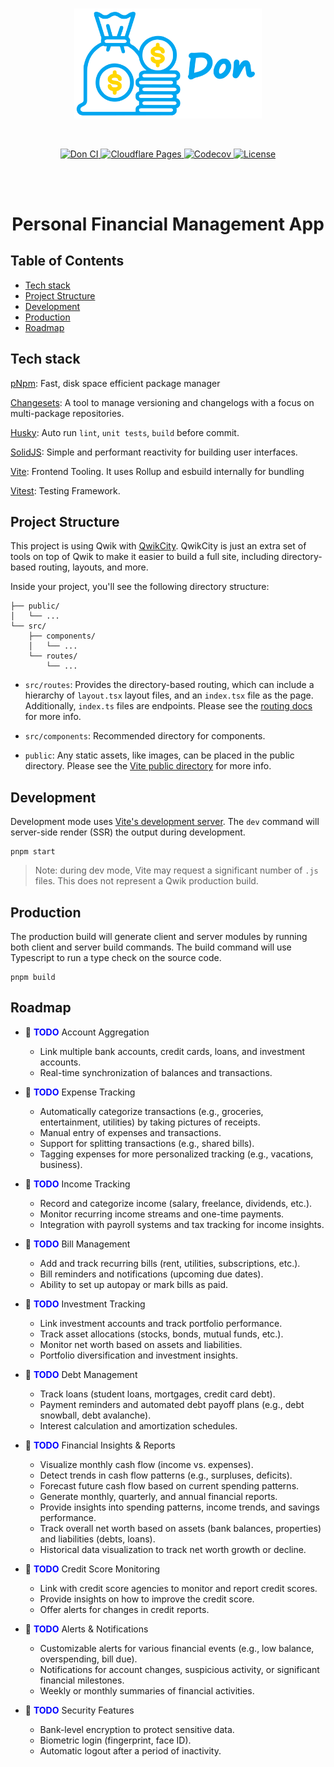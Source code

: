 <br>
<p align="center">
  <img alt="Don Logo" width="300" src="https://raw.githubusercontent.com/lindenquan/don/main/.github/assets/logo.png" />
</p>
<br>
<p align="center">
  <a href="https://github.com/lindenquan/don/actions/workflows/ci.yaml">
  <img src="https://img.shields.io/github/actions/workflow/status/lindenquan/don/ci.yaml?branch=main&logo=github&style=for-the-badge" alt="Don CI">
  </a>
  <a href="https://don.doctornova.net/" target="_blank">
  <img src="https://img.shields.io/badge/Cloudflare_Pages-0690FA?labelColor=grey&logo=Cloudflare&style=for-the-badge" alt="Cloudflare Pages">
  </a>
  <a href="https://app.codecov.io/github/lindenquan/don">
  <img src="https://img.shields.io/codecov/c/github/lindenquan/don/master.svg?style=for-the-badge" alt="Codecov">
  </a>
  <a href=""><img src="https://img.shields.io/badge/License-ISC-blue.svg?style=for-the-badge" alt="License" /></a>
</p>
<br>
<br>

<h1 align="center">Personal Financial Management App</h1>

## Table of Contents

- [Tech stack](#tech-stack)
- [Project Structure](#project-structure)
- [Development](#development)
- [Production](#production)
- [Roadmap](#roadmap)

## Tech stack

[pNpm](https://pnpm.io/): Fast, disk space efficient package manager

[Changesets](https://github.com/changesets/changesets): A tool to manage versioning and changelogs with a focus on multi-package repositories.

[Husky](https://github.com/typicode/husky): Auto run `lint`, `unit tests`, `build` before commit.

[SolidJS](https://www.solidjs.com/): Simple and performant reactivity for building user interfaces.

[Vite](https://vitejs.dev/): Frontend Tooling. It uses Rollup and esbuild internally for bundling

[Vitest](https://vitest.dev/): Testing Framework.

## Project Structure

This project is using Qwik with [QwikCity](https://qwik.dev/qwikcity/overview/). QwikCity is just an extra set of tools on top of Qwik to make it easier to build a full site, including directory-based routing, layouts, and more.

Inside your project, you'll see the following directory structure:

```
├── public/
│   └── ...
└── src/
    ├── components/
    │   └── ...
    └── routes/
        └── ...
```

- `src/routes`: Provides the directory-based routing, which can include a hierarchy of `layout.tsx` layout files, and an `index.tsx` file as the page. Additionally, `index.ts` files are endpoints. Please see the [routing docs](https://qwik.dev/qwikcity/routing/overview/) for more info.

- `src/components`: Recommended directory for components.

- `public`: Any static assets, like images, can be placed in the public directory. Please see the [Vite public directory](https://vitejs.dev/guide/assets.html#the-public-directory) for more info.

## Development

Development mode uses [Vite's development server](https://vitejs.dev/). The `dev` command will server-side render (SSR) the output during development.

```shell
pnpm start
```

> Note: during dev mode, Vite may request a significant number of `.js` files. This does not represent a Qwik production build.

## Production

The production build will generate client and server modules by running both client and server build commands. The build command will use Typescript to run a type check on the source code.

```shell
pnpm build
```

## Roadmap

- 🚧 <span style="color:blue">**TODO**</span> Account Aggregation

  - Link multiple bank accounts, credit cards, loans, and investment accounts.
  - Real-time synchronization of balances and transactions.

- 🚧 <span style="color:blue">**TODO**</span> Expense Tracking

  - Automatically categorize transactions (e.g., groceries, entertainment, utilities) by taking pictures of receipts.
  - Manual entry of expenses and transactions.
  - Support for splitting transactions (e.g., shared bills).
  - Tagging expenses for more personalized tracking (e.g., vacations, business).

- 🚧 <span style="color:blue">**TODO**</span> Income Tracking

  - Record and categorize income (salary, freelance, dividends, etc.).
  - Monitor recurring income streams and one-time payments.
  - Integration with payroll systems and tax tracking for income insights.

- 🚧 <span style="color:blue">**TODO**</span> Bill Management

  - Add and track recurring bills (rent, utilities, subscriptions, etc.).
  - Bill reminders and notifications (upcoming due dates).
  - Ability to set up autopay or mark bills as paid.

- 🚧 <span style="color:blue">**TODO**</span> Investment Tracking

  - Link investment accounts and track portfolio performance.
  - Track asset allocations (stocks, bonds, mutual funds, etc.).
  - Monitor net worth based on assets and liabilities.
  - Portfolio diversification and investment insights.

- 🚧 <span style="color:blue">**TODO**</span> Debt Management

  - Track loans (student loans, mortgages, credit card debt).
  - Payment reminders and automated debt payoff plans (e.g., debt snowball, debt avalanche).
  - Interest calculation and amortization schedules.

- 🚧 <span style="color:blue">**TODO**</span> Financial Insights & Reports

  - Visualize monthly cash flow (income vs. expenses).
  - Detect trends in cash flow patterns (e.g., surpluses, deficits).
  - Forecast future cash flow based on current spending patterns.
  - Generate monthly, quarterly, and annual financial reports.
  - Provide insights into spending patterns, income trends, and savings performance.
  - Track overall net worth based on assets (bank balances, properties) and liabilities (debts, loans).
  - Historical data visualization to track net worth growth or decline.

- 🚧 <span style="color:blue">**TODO**</span> Credit Score Monitoring

  - Link with credit score agencies to monitor and report credit scores.
  - Provide insights on how to improve the credit score.
  - Offer alerts for changes in credit reports.

- 🚧 <span style="color:blue">**TODO**</span> Alerts & Notifications

  - Customizable alerts for various financial events (e.g., low balance, overspending, bill due).
  - Notifications for account changes, suspicious activity, or significant financial milestones.
  - Weekly or monthly summaries of financial activities.

- 🚧 <span style="color:blue">**TODO**</span> Security Features
  - Bank-level encryption to protect sensitive data.
  - Biometric login (fingerprint, face ID).
  - Automatic logout after a period of inactivity.
